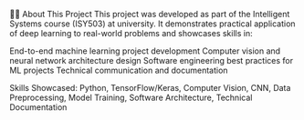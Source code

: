 👨‍💻 About This Project
This project was developed as part of the Intelligent Systems course (ISY503) at university. It demonstrates practical application of deep learning to real-world problems and showcases skills in:

End-to-end machine learning project development
Computer vision and neural network architecture design
Software engineering best practices for ML projects
Technical communication and documentation

Skills Showcased: Python, TensorFlow/Keras, Computer Vision, CNN, Data Preprocessing, Model Training, Software Architecture, Technical Documentation